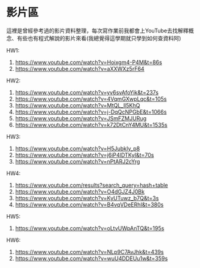 # 影片區
這裡是曾經參考過的影片資料整理，每次寫作業前我都會上YouTube去找解釋概念、有些也有程式解說的影片來看(我總覺得這學期就只學到如何查資料阿)

HW1:
1. https://www.youtube.com/watch?v=Hoixgm4-P4M&t=86s
2. https://www.youtube.com/watch?v=aXXWXz5rF64

HW2:
1. https://www.youtube.com/watch?v=yv6svAfoYik&t=237s
2. https://www.youtube.com/watch?v=4VqmGXwpLqc&t=105s
3. https://www.youtube.com/watch?v=MtQL_ll5KhQ
4. https://www.youtube.com/watch?v=j-DqQcNPGbE&t=1066s
5. https://www.youtube.com/watch?v=JSmFZMJURug
6. https://www.youtube.com/watch?v=k72DtCnY4MU&t=1535s

HW3:
1. https://www.youtube.com/watch?v=H5JubkIy_p8
2. https://www.youtube.com/watch?v=j6iP4lDTKyI&t=70s
3. https://www.youtube.com/watch?v=nPtARJ2cYrg

HW4:
1. https://www.youtube.com/results?search_query=hash+table
2. https://www.youtube.com/watch?v=O4dGJZ4J0Bk
3. https://www.youtube.com/watch?v=KyUTuwz_b7Q&t=3s
4. https://www.youtube.com/watch?v=B4vqVDeERhI&t=380s

HW5:
1. https://www.youtube.com/watch?v=oLtvUWpAnTQ&t=195s

HW6:
1. https://www.youtube.com/watch?v=NLp9C7AvJhk&t=439s
2. https://www.youtube.com/watch?v=wuU4DDEUu1w&t=359s
